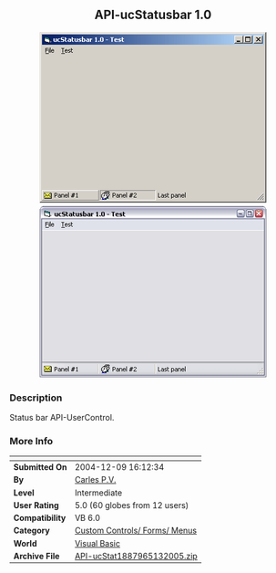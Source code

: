 ﻿<div align="center">

## API\-ucStatusbar 1\.0

<img src="PIC20041020646264392.gif">
</div>

### Description

Status bar API-UserControl.
 
### More Info
 


<span>             |<span>
---                |---
**Submitted On**   |2004-12-09 16:12:34
**By**             |[Carles P\.V\.](https://github.com/Planet-Source-Code/PSCIndex/blob/master/ByAuthor/carles-p-v.md)
**Level**          |Intermediate
**User Rating**    |5.0 (60 globes from 12 users)
**Compatibility**  |VB 6\.0
**Category**       |[Custom Controls/ Forms/  Menus](https://github.com/Planet-Source-Code/PSCIndex/blob/master/ByCategory/custom-controls-forms-menus__1-4.md)
**World**          |[Visual Basic](https://github.com/Planet-Source-Code/PSCIndex/blob/master/ByWorld/visual-basic.md)
**Archive File**   |[API\-ucStat1887965132005\.zip](https://github.com/Planet-Source-Code/carles-p-v-api-ucstatusbar-1-0__1-56837/archive/master.zip)









